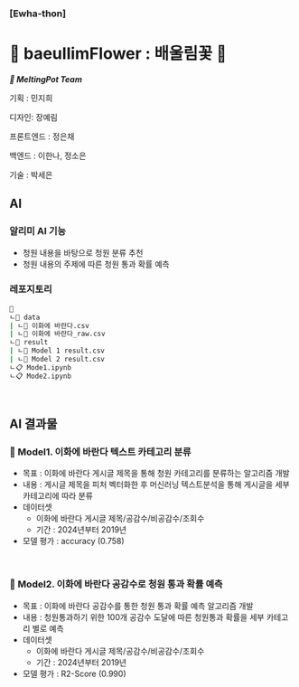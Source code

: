 ### [Ewha-thon]

# **🌸 baeullimFlower : 배울림꽃 🌸**

***🍯 MeltingPot Team***

기획 :  민지희 

디자인: 장예림

프론트엔드 : 정은채

백엔드 : 이한나, 정소은

기술 : 박세은


## AI

### 알리미 AI 기능
- 청원 내용을 바탕으로 청원 분류 추천
- 청원 내용의 주제에 따른 청원 통과 확률 예측

### 레포지토리
```bash
📁 
ㄴ📁 data
| ㄴ📄 이화에 바란다.csv
| ㄴ📄 이화에 바란다_raw.csv 
ㄴ📁 result
| ㄴ📄 Model 1 result.csv
| ㄴ📄 Model 2 result.csv 
ㄴ📋 Mode1.ipynb
ㄴ📋 Mode2.ipynb
```

<br>

## AI 결과물
### 🤖 Model1. 이화에 바란다 텍스트 카테고리 분류
- 목표 : 이화에 바란다 게시글 제목을 통해 청원 카테고리를 분류하는 알고리즘 개발
- 내용 : 게시글 제목을 피처 벡터화한 후 머신러닝 텍스트분석을 통해 게시글을 세부 카테고리에 따라 분류
- 데이터셋
  - 이화에 바란다 게시글 제목/공감수/비공감수/조회수
  - 기간 : 2024년부터 2019년
- 모델 평가 : accuracy (0.758)

<br>

### 🤖 Model2. 이화에 바란다 공감수로 청원 통과 확률 예측
- 목표 : 이화에 바란다 공감수를 통한 청원 통과 확률 예측 알고리즘 개발
- 내용 : 청원통과하기 위한 100개 공감수 도달에 따른 청원통과 확률을 세부 카테고리 별로 예측
- 데이터셋
  - 이화에 바란다 게시글 제목/공감수/비공감수/조회수
  - 기간 : 2024년부터 2019년
- 모델 평가 : R2-Score (0.990)
